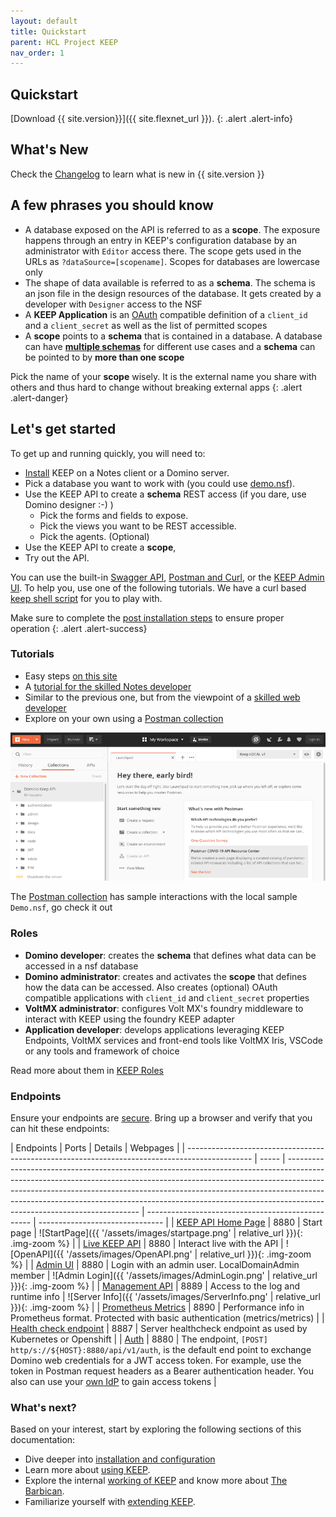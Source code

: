 ```yaml
---
layout: default
title: Quickstart
parent: HCL Project KEEP
nav_order: 1
---
```


## Quickstart

[Download {{ site.version}}]({{ site.flexnet_url }}).
{: .alert .alert-info}

## What's New

Check the [Changelog](../references/changelog) to learn what is new in {{ site.version }}

## A few phrases you should know

- A database exposed on the API is referred to as a **scope**. The exposure happens through an entry in KEEP's configuration database by an administrator with `Editor` access there. The scope gets used in the URLs as `?dataSource=[scopename]`. Scopes for databases are lowercase only
- The shape of data available is referred to as a **schema**. The schema is an json file in the design resources of the database. It gets created by a developer with `Designer` access to the NSF
- A **KEEP Application** is an [OAuth](https://oauth.net/) compatible definition of a `client_id` and a `client_secret` as well as the list of permitted scopes
- A **scope** points to a **schema** that is contained in a database. A database can have [**multiple schemas**](../assets/images/KeepSchemaToApp.png) for different use cases and a **schema** can be pointed to by **more than one scope**

Pick the name of your **scope** wisely. It is the external name you share with others and thus hard to change without breaking external apps
{: .alert .alert-danger}

## Let's get started

To get up and running quickly, you will need to:

- [Install](../installconfig/index) KEEP on a Notes client or a Domino server.
- Pick a database you want to work with (you could use [demo.nsf](../references/downloads)).
- Use the KEEP API to create a **schema** REST access (if you dare, use Domino designer :-) )
  - Pick the forms and fields to expose.
  - Pick the views you want to be REST accessible.
  - Pick the agents. (Optional)
- Use the KEEP API to create a **scope**,
- Try out the API.

You can use the built-in [Swagger API](../tutorial/swagger), [Postman and Curl](../tutorial/postmancurl), or the [KEEP Admin UI](../tutorial/adminui). To help you, use one of the following tutorials. We have a curl based [keep shell script](../references/downloads) for you to play with.

Make sure to complete the [post installation steps](../installconfig/installation/postinstallation) to ensure proper operation
{: .alert .alert-success}

### Tutorials

- Easy steps [on this site](../tutorial)
- A [tutorial for the skilled Notes developer](https://opensource.hcltechsw.com/domino-keep-tutorials/pages/todo/index)
- Similar to the previous one, but from the viewpoint of a [skilled web developer](https://opensource.hcltechsw.com/domino-keep-tutorials/pages/domino-new/index#pre-requisites)
- Explore on your own using a [Postman collection](../references/downloads)

![OpenAPI](../assets/images/postman.png)

The [Postman collection](../references/downloads) has sample interactions with the local sample `Demo.nsf`, go check it out

### Roles

- **Domino developer**: creates the **schema** that defines what data can be accessed in a nsf database
- **Domino administrator**: creates and activates the **scope** that defines how the data can be accessed. Also creates (optional) OAuth compatible applications with `client_id` and `client_secret` properties
- **VoltMX administrator**: configures Volt MX's foundry middleware to interact with KEEP using the foundry KEEP adapter
- **Application developer**: develops applications leveraging KEEP Endpoints, VoltMX services and front-end tools like VoltMX Iris, VSCode or any tools and framework of choice

Read more about them in [KEEP Roles](../usingkeep/roles)

### Endpoints

Ensure your endpoints are [secure](../installconfig/configuration/security/securingKEEPEndpoints).
Bring up a browser and verify that you can hit these endpoints:

| Endpoints                                                                                      | Ports | Details                                                                                                                                                                                                                                                                                                                                                           | Webpages                                          |
| ---------------------------------------------------------------------------------------------- | ----- | ----------------------------------------------------------------------------------------------------------------------------------------------------------------------------------------------------------------------------------------------------------------------------------------------------------------------------------------------------------------- | ------------------------------------------------- | ------------------------------- |
| [KEEP API Home Page](http://localhost:8880/)                                                   | 8880  | Start page                                                                                                                                                                                                                                                                                                                                                        | ![StartPage]({{ '/assets/images/startpage.png'    | relative_url }}){: .img-zoom %} |
| [Live KEEP API](http://localhost:8880/openapi/index.html?url=/api/v1/schema/openapi.core.json) | 8880  | Interact live with the API                                                                                                                                                                                                                                                                                                                                        | ![OpenAPI]({{ '/assets/images/OpenAPI.png'        | relative_url }}){: .img-zoom %} |
| [Admin UI](http://localhost:8880/admin/ui/)                                                    | 8880  | Login with an admin user. LocalDomainAdmin member                                                                                                                                                                                                                                                                                                                 | ![Admin Login]({{ '/assets/images/AdminLogin.png' | relative_url }}){: .img-zoom %} |
| [Management API](http://localhost:8889/)                                                       | 8889  | Access to the log and runtime info                                                                                                                                                                                                                                                                                                                                | ![Server Info]({{ '/assets/images/ServerInfo.png' | relative_url }}){: .img-zoom %} |
| [Prometheus Metrics](http://localhost:8890/)                                                   | 8890  | Performance info in Prometheus format. Protected with basic authentication (metrics/metrics)                                                                                                                                                                                                                                                                      |
| [Health check endpoint](http://localhost:8887/)                                                | 8887  | Server healthcheck endpoint as used by Kubernetes or Openshift                                                                                                                                                                                                                                                                                                    |
| [Auth](http://localhost:8880/api/v1/auth)                                                      | 8880  | The endpoint, `[POST] http/s://${HOST}:8880/api/v1/auth`, is the default end point to exchange Domino web credentials for a JWT access token. For example, use the token in Postman request headers as a Bearer authentication header. You also can use your [own IdP](../installconfig/configuration/security/configuringIdentityProvider) to gain access tokens |

### What's next?

Based on your interest, start by exploring the following sections of this documentation:

- Dive deeper into [installation and configuration](../installconfig/index)
- Learn more about [using KEEP](../usingkeep/index).
- Explore the internal [working of KEEP](../howkeepworks/index) and know more about [The Barbican](../howkeepworks/barbican).
- Familiarize yourself with [extending KEEP](../extendingkeep/index).
